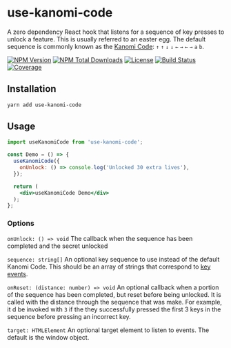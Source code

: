 # use-kanomi-code

A zero dependency React hook that listens for a sequence of key presses to unlock a feature. This is usually referred to an easter egg. The default sequence is commonly known as the [Kanomi Code][link-kanomi-code-wiki]: `↑` `↑` `↓` `↓` `←` `→` `←` `→` `a` `b`. 

[![NPM Version][icon-npm-version]][link-npm]
[![NPM Total Downloads][icon-npm-total-downloads]][link-npm]
[![License][icon-license]][link-license]
[![Build Status][icon-build-status]][link-build]
[![Coverage][icon-coverage]][link-coverage]

## Installation

```sh
yarn add use-kanomi-code
```

## Usage

```jsx
import useKanomiCode from 'use-kanomi-code';

const Demo = () => {
  useKanomiCode({
    onUnlock: () => console.log('Unlocked 30 extra lives'),
  });

  return (
    <div>useKanomiCode Demo</div>
  );
};
```

### Options

`onUnlock: () => void` The callback when the sequence has been completed and the secret unlocked

`sequence: string[]` An optional key sequence to use instead of the default Kanomi Code. This should be an array of strings that correspond to [key events][link-key-events].

`onReset: (distance: number) => void` An optional callback when a portion of the sequence has been completed, but reset before being unlocked. It is called with the distance through the sequence that was make. For example, it
d be invoked with `3` if the they successfully pressed the first 3 keys in the sequence before pressing an incorrect key.

`target: HTMLElement` An optional target element to listen to events. The default is the window object.

[icon-npm-version]: https://img.shields.io/npm/v/use-kanomi-code.svg
[icon-npm-total-downloads]: https://img.shields.io/npm/dt/use-kanomi-code.svg
[icon-license]: https://img.shields.io/github/license/chris-feist/use-kanomi-code.svg
[icon-build-status]: https://travis-ci.com/chris-feist/use-kanomi-code.svg?branch=main
[icon-coverage]: https://img.shields.io/codecov/c/github/chris-feist/use-kanomi-code/main.svg

[link-npm]: https://www.npmjs.com/package/use-kanomi-code
[link-license]: ./LICENSE
[link-build]: https://travis-ci.com/chris-feist/use-kanomi-code
[link-coverage]: https://codecov.io/gh/chris-feist/use-kanomi-code
[link-kanomi-code-wiki]: https://en.wikipedia.org/wiki/Konami_Code
[link-key-events]: https://developer.mozilla.org/en-US/docs/Web/API/KeyboardEvent/key/Key_Values
